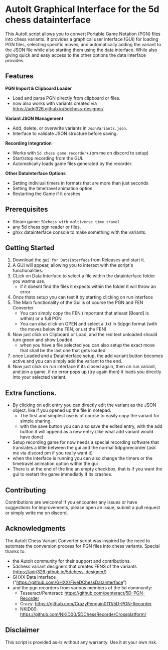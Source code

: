 # AutoIt Graphical Interface for the 5d chess datainterface

This AutoIt script allows you to convert Portable Game Notation (PGN) files into chess variants. It provides a graphical user interface (GUI) for loading PGN files, selecting specific moves, and automatically adding the variant to the JSON file while also starting them using the data interface. While also giving quick and easy access to the other options the data interface provides.

## Features

**PGN Import & Clipboard Loader**
  - Load and parse PGN directly from clipboard or files.
  - now also works with variants created via https://adri326.github.io/5dchess-designer/ 

**Variant JSON Management**
  - Add, delete, or overwrite variants in `JsonVariants.json`.
  - Interface to validate JSON structure before saving.
    
**Recording Integration**
  - Works with `5d chess game recorder+`.(pm me on discord to setup)
  - Start/stop recording from the GUI.
  - Automatically loads game files generated by the recorder.

**Other DataInterface Options**
  - Setting indiviual timers in formats that are more than just seconds
  - Setting the timetravel animation option
  - Restarting the Game if it crashes

## Prerequisites

- Steam game: `5Dchess with multiverse time travel`
- any 5d chess pgn reader or files.
- ghxx datainterface console to make something with the variants.

## Getting Started

1. Download the `gui for DataInterface` from Releases and start it.
2. A GUI will appear, allowing you to interact with the script's functionalities.
3. CLick on Data Interface to select a file within the datainterface folder you wanna use.
     - if it doesnt find the files it expects within the folder it will throw an error
4. Once thats setup you can test it by starting clicking on run interface
5. The Main functionality of the Gui is of course the PGN and FEN Converter
     - You can simply copy the FEN (important that atleast [Board] is within) or a full PGN
     - You can also click on OPEN and select a .txt in 5dpgn format (with the moves below the FEN, or ust the FEN)
6. Now just click on Clipboard or Load, and the red text unloaded should turn green and show Loaded.
     - when you have a file selected you can also setup the exact move that shall be the last one that gets loaded
8. once Loaded and a Datainterface setup, the add variant button becomes active and you can simply add the variant to the end.
9. Now just click on run interface if its closed again, then on run variant, and join a game. if no error pops up (try again then) it loads you directly into your selected variant.

## Extra functions.

 - By clicking on edit entry you can directly edit the variant as the JSON object. like if you opened up the file in notepad.
     - The first and simplest use is of course to easily copy the variant for simple sharing.
     - with the save button you can also save the edited entry, with the add button it will append as a new entry (like what add variant would have done)
 - Setup recording game for now needs a special recording software that translates a little between the gui and the normal 5dpgnrecorder (ask me via discord pm if you really want it)
 - when the interface is running you can also change the timers or the timetravel animation option within the gui
 - There is at the end of the line an empty checkbox, that is if you want the gui to restart the game immediatly if its crashes.
   
## Contributing

Contributions are welcome! If you encounter any issues or have suggestions for improvements, please open an issue, submit a pull request or simply write me on discord.

## Acknowledgments

The AutoIt Chess Variant Converter script was inspired by the need to automate the conversion process for PGN files into chess variants. 
Special thanks to:
  - the AutoIt community for their support and contributions.
  - 5dchess variant designers that creates FENS of the variants (https://adri326.github.io/5dchess-designer/)
  - GHXX Data Interface ("https://github.com/GHXX/FiveDChessDataInterface")
  - and the pgn recorders from various members of the 5d community:
    - Tesseract/Penteract: https://github.com/penteract/5D-PGN-Recorder
    - Crazy: https://github.com/CrazyPenguin0111/5D-PGN-Recorder
    - NKID00: https://github.com/NKID00/5DChessRecorderCrossplatform/

## Disclaimer

This script is provided as-is without any warranty. Use it at your own risk.
